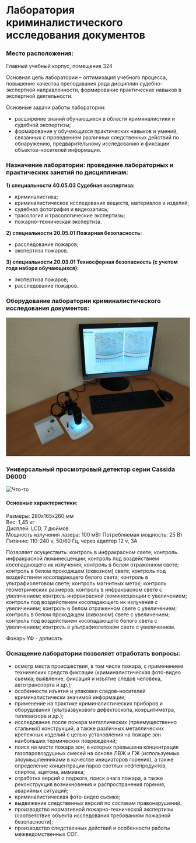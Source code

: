 # Лаборатория криминалистического исследования документов
### Место расположения:
Главный учебный корпус, помещение 324 


 Основная цель лаборатории – оптимизация учебного процесса, повышение качества преподавания ряда дисциплин судебно-экспертной направленности, формирование практических навыков в экспертной деятельности.

Основные задачи работы лаборатории:
- расширение знаний обучающихся в области криминалистики и судебной экспертизы;
- формирование у обучающихся практических навыков и умений, связанных с проведением различных следственных действий по обнаружению, предварительному исследованию и фиксации объектов-носителей информации.


### Назначение лаборатории: проведение лабораторных и практических занятий по дисциплинам: 

**1) специальности 40.05.03 Судебная экспертиза:**
- криминалистика;
- криминалистическое исследование веществ, материалов и изделий;
- судебная фотография и видеозапись;
- трасология и трасологические экспертизы;
- пожарно-техническая экспертиза.

**2) специальности 20.05.01 Пожарная безопасность:**
- расследование пожаров;
- экспертиза пожаров.

**3) специальности 20.03.01 Техносферная безопасность (с учетом года набора обучающихся):**
- экспертиза пожаров;
- расследование пожаров.

### Оборудование лаборатории криминалистического исследования документов:
![Что-то](IMG_20210120_120553.jpg "Место проведения пожароопасных работ")

### Универсальный просмотровый детектор серии Cassida D6000
![Что-то](IMG_20210120_120813.jpg "Место проведения пожароопасных работ")
#### Основные характеристики: 
Размеры: 280х165х260 мм  
Вес: 1,45 кг  
Дисплей: LCD, 7 дюймов  
Мощность излучения лазера: 100 мВт Потребляемая мощность: 25 Вт  
Питание: 110-240 v, 50/60 Гц, через адаптер 12 v, 3A    

Позволяет осуществить: контроль в инфракрасном свете; контроль инфракрасной люминесценции; контроль под воздействием косопадающего ик излучения; контроль в белом отраженном 
свете; контроль в белом проходящем (сквозном) свете; контроль под воздействием косопадающего белого света; контроль в ультрафиолетовом свете; контроль магнитных меток; 
контроль геометрических размеров; контроль в инфракрасном свете с увеличением; контроль инфракрасной люминесценции с увеличением; контроль под воздействием косопадающего ик 
излучения с увеличением; контроль в белом отраженном свете с увеличением; контроль в белом проходящем (сквозном) свете с увеличением; контроль под воздействием косопадающего белого света с увеличением; контроль в ультрафиолетовом свете с увеличением.

Фонарь УФ - дописать

### Оснащение лаборатории позволяет отработать вопросы:
- осмотр места происшествия, в том числе пожара, с применением технических средств фиксации (криминалистическая фото-видео сьемка; выявление, фиксация и изъятие следов человека, автотранспорта и др.);
- особенности изъятия и упаковки следов-носителей криминалистически значимой информации;
- применение на практике криминалистических приборов и оборудования (ультразвукового дефектоскопа, коэрцитиметра, тепловизора и др.);
- исследование после пожара металлических (преимущественно стальных) конструкций, а также различных металлических крепежных изделий с целью установления на пожаре зон наибольших термических повреждений;
- поиск на месте пожара зон, в которых превышена концентрация газопаровоздушных смесей на основе ЛВЖ и ГЖ (используемых злоумышленниками в качестве инициаторов горения), а также определение концентрации паров светлых нефтепродуктов, спиртов, ацетона, аммиака;
- отработка версий о поджоге, поиск очага пожара, а также реконструкция возникновения и распространения горения, аварийных ситуаций;
- криминалистическая фото-видео сьемка;
- выдвижение следственных версий по составам правонарушений.
- производство нормативной пожарно-технической экспертизы (соответствие объекта исследования требованиям пожарной безопасности);
- производство следственных действий и особенности работы межведомственных СОГ.
